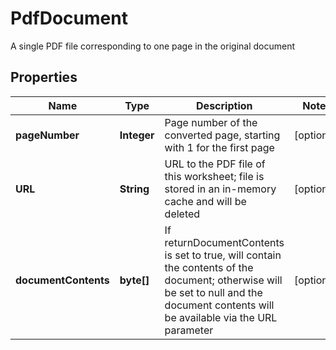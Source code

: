

# PdfDocument

A single PDF file corresponding to one page in the original document

## Properties

| Name | Type | Description | Notes |
|------------ | ------------- | ------------- | -------------|
|**pageNumber** | **Integer** | Page number of the converted page, starting with 1 for the first page |  [optional] |
|**URL** | **String** | URL to the PDF file of this worksheet; file is stored in an in-memory cache and will be deleted |  [optional] |
|**documentContents** | **byte[]** | If returnDocumentContents is set to true, will contain the contents of the document; otherwise will be set to null and the document contents will be available via the URL parameter |  [optional] |



